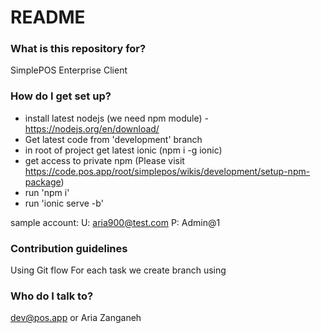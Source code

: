 # README #


### What is this repository for? ###

SimplePOS Enterprise Client

### How do I get set up? ###

- install latest nodejs (we need npm module) - https://nodejs.org/en/download/
- Get latest code from 'development' branch
- in root of project get latest ionic (npm i -g ionic)
- get access to private npm (Please visit https://code.pos.app/root/simplepos/wikis/development/setup-npm-package)
- run 'npm i'
- run 'ionic serve -b'

sample account:
U: aria900@test.com
P: Admin@1


### Contribution guidelines ###

Using Git flow
For each task we create branch using 

### Who do I talk to? ###

dev@pos.app
or
Aria Zanganeh